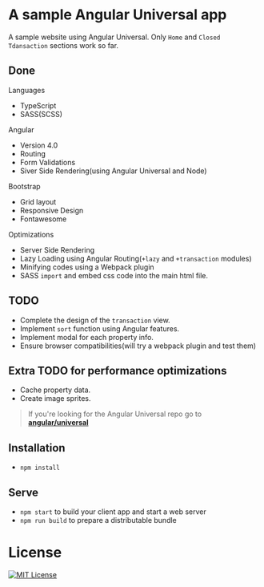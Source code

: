 # A sample Angular Universal app
A sample website using Angular Universal. Only `Home` and `Closed Tdansaction` sections work so far.

## Done
Languages
* TypeScript
* SASS(SCSS)

Angular
* Version 4.0
* Routing
* Form Validations
* Siver Side Rendering(using Angular Universal and Node)

Bootstrap
* Grid layout
* Responsive Design
* Fontawesome

Optimizations
* Server Side Rendering
* Lazy Loading using Angular Routing(`+lazy` and `+transaction` modules)
* Minifying codes using a Webpack plugin
* SASS `import` and embed css code into the main html file.

## TODO
* Complete the design of the `transaction` view.
* Implement `sort` function using Angular features.
* Implement modal for each property info.
* Ensure browser compatibilities(will try a webpack plugin and test them)

## Extra TODO for performance optimizations
* Cache property data.
* Create image sprites.

> If you're looking for the Angular Universal repo go to [**angular/universal**](https://github.com/angular/universal)  

## Installation

* `npm install`

## Serve

* `npm start` to build your client app and start a web server
* `npm run build` to prepare a distributable bundle

# License
[![MIT License](https://img.shields.io/badge/license-MIT-blue.svg?style=flat)](/LICENSE)
